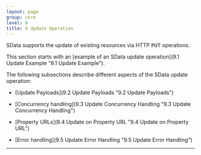 ```yaml
---
layout: page
group: core
level: 0
title: 9 Update Operation
---
```


SData supports the update of existing resources via HTTP <tt>PUT</tt>
operations.

This section starts with an [example of an SData&nbsp;update
operation](9.1 Update Example "9.1 Update Example").

The following subsections describe different aspects of the SData update
operation:

*   [Update Payloads](9.2 Update Payloads "9.2 Update Payloads")

*   [Concurrency handling](9.3 Update Concurrency Handling "9.3 Update Concurrency Handling")&nbsp;

*   [Property URLs](9.4 Update on Property URL "9.4 Update on Property URL")

*   [Error handling](9.5 Update Error Handling "9.5 Update Error Handling")

* * *